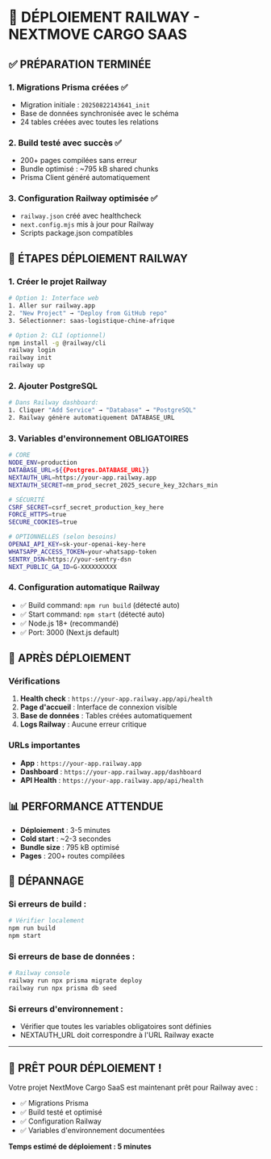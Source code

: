 # 🚀 DÉPLOIEMENT RAILWAY - NEXTMOVE CARGO SAAS

## ✅ PRÉPARATION TERMINÉE

### 1. **Migrations Prisma créées** ✅
- Migration initiale : `20250822143641_init`
- Base de données synchronisée avec le schéma
- 24 tables créées avec toutes les relations

### 2. **Build testé avec succès** ✅
- 200+ pages compilées sans erreur
- Bundle optimisé : ~795 kB shared chunks
- Prisma Client généré automatiquement

### 3. **Configuration Railway optimisée** ✅
- `railway.json` créé avec healthcheck
- `next.config.mjs` mis à jour pour Railway
- Scripts package.json compatibles

## 🔧 ÉTAPES DÉPLOIEMENT RAILWAY

### **1. Créer le projet Railway**
```bash
# Option 1: Interface web
1. Aller sur railway.app
2. "New Project" → "Deploy from GitHub repo"
3. Sélectionner: saas-logistique-chine-afrique

# Option 2: CLI (optionnel)
npm install -g @railway/cli
railway login
railway init
railway up
```

### **2. Ajouter PostgreSQL**
```bash
# Dans Railway dashboard:
1. Cliquer "Add Service" → "Database" → "PostgreSQL"
2. Railway génère automatiquement DATABASE_URL
```

### **3. Variables d'environnement OBLIGATOIRES**
```bash
# CORE
NODE_ENV=production
DATABASE_URL=${{Postgres.DATABASE_URL}}
NEXTAUTH_URL=https://your-app.railway.app
NEXTAUTH_SECRET=nm_prod_secret_2025_secure_key_32chars_min

# SÉCURITÉ
CSRF_SECRET=csrf_secret_production_key_here
FORCE_HTTPS=true
SECURE_COOKIES=true

# OPTIONNELLES (selon besoins)
OPENAI_API_KEY=sk-your-openai-key-here
WHATSAPP_ACCESS_TOKEN=your-whatsapp-token
SENTRY_DSN=https://your-sentry-dsn
NEXT_PUBLIC_GA_ID=G-XXXXXXXXXX
```

### **4. Configuration automatique Railway**
- ✅ Build command: `npm run build` (détecté auto)
- ✅ Start command: `npm start` (détecté auto)
- ✅ Node.js 18+ (recommandé)
- ✅ Port: 3000 (Next.js default)

## 🎯 APRÈS DÉPLOIEMENT

### **Vérifications**
1. **Health check** : `https://your-app.railway.app/api/health`
2. **Page d'accueil** : Interface de connexion visible
3. **Base de données** : Tables créées automatiquement
4. **Logs Railway** : Aucune erreur critique

### **URLs importantes**
- **App** : `https://your-app.railway.app`
- **Dashboard** : `https://your-app.railway.app/dashboard`
- **API Health** : `https://your-app.railway.app/api/health`

## 📊 PERFORMANCE ATTENDUE

- **Déploiement** : 3-5 minutes
- **Cold start** : ~2-3 secondes
- **Bundle size** : 795 kB optimisé
- **Pages** : 200+ routes compilées

## 🔧 DÉPANNAGE

### Si erreurs de build :
```bash
# Vérifier localement
npm run build
npm start
```

### Si erreurs de base de données :
```bash
# Railway console
railway run npx prisma migrate deploy
railway run npx prisma db seed
```

### Si erreurs d'environnement :
- Vérifier que toutes les variables obligatoires sont définies
- NEXTAUTH_URL doit correspondre à l'URL Railway exacte

---

## 🚀 PRÊT POUR DÉPLOIEMENT !

Votre projet NextMove Cargo SaaS est maintenant prêt pour Railway avec :
- ✅ Migrations Prisma
- ✅ Build testé et optimisé  
- ✅ Configuration Railway
- ✅ Variables d'environnement documentées

**Temps estimé de déploiement : 5 minutes**
